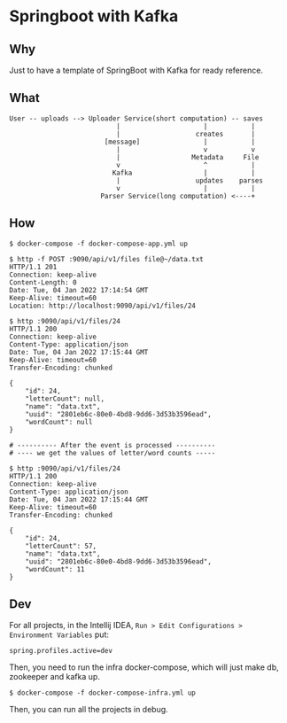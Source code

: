 # Springboot with Kafka

## Why

Just to have a template of SpringBoot with Kafka for ready reference.

## What

```androiddatabinding
User -- uploads --> Uploader Service(short computation) -- saves
                           |                     |           |
                           |                   creates       |
                        [message]                |           |
                           |                     v           v
                           |                  Metadata     File
                           v                     ^           |
                          Kafka                  |           |
                           |                   updates    parses
                           v                     |           |
                       Parser Service(long computation) <----+
```

## How

```
$ docker-compose -f docker-compose-app.yml up

$ http -f POST :9090/api/v1/files file@~/data.txt
HTTP/1.1 201
Connection: keep-alive
Content-Length: 0
Date: Tue, 04 Jan 2022 17:14:54 GMT
Keep-Alive: timeout=60
Location: http://localhost:9090/api/v1/files/24

$ http :9090/api/v1/files/24
HTTP/1.1 200
Connection: keep-alive
Content-Type: application/json
Date: Tue, 04 Jan 2022 17:15:44 GMT
Keep-Alive: timeout=60
Transfer-Encoding: chunked

{
    "id": 24,
    "letterCount": null,
    "name": "data.txt",
    "uuid": "2801eb6c-80e0-4bd8-9dd6-3d53b3596ead",
    "wordCount": null
}

# ---------- After the event is processed ----------
# ---- we get the values of letter/word counts -----

$ http :9090/api/v1/files/24
HTTP/1.1 200
Connection: keep-alive
Content-Type: application/json
Date: Tue, 04 Jan 2022 17:15:44 GMT
Keep-Alive: timeout=60
Transfer-Encoding: chunked

{
    "id": 24,
    "letterCount": 57,
    "name": "data.txt",
    "uuid": "2801eb6c-80e0-4bd8-9dd6-3d53b3596ead",
    "wordCount": 11
}
```

## Dev

For all projects, in the Intellij IDEA, `Run > Edit Configurations > Environment Variables` put:

```
spring.profiles.active=dev
```

Then, you need to run the infra docker-compose, which will just make db, zookeeper and kafka up.

```
$ docker-compose -f docker-compose-infra.yml up
```

Then, you can run all the projects in debug.
